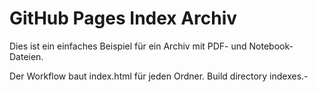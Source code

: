 # GitHub Pages Index Archiv

Dies ist ein einfaches Beispiel für ein Archiv mit PDF- und Notebook-Dateien.

Der Workflow baut index.html für jeden Ordner.
Build directory indexes.-

